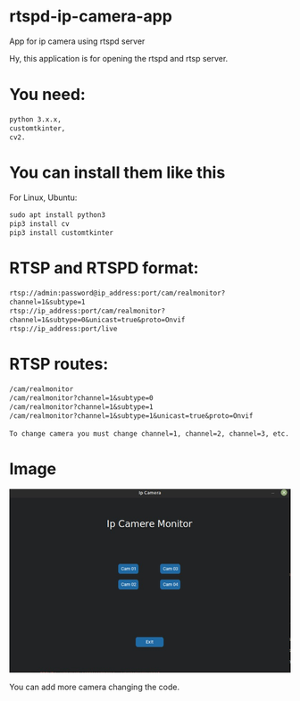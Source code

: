 # rtspd-ip-camera-app
App for ip camera using rtspd server


Hy, this application is for opening the rtspd and rtsp server.


# You need:
```
python 3.x.x,
customtkinter,
cv2.
```

# You can install them like this
For Linux, Ubuntu:
```
sudo apt install python3
pip3 install cv
pip3 install customtkinter
```
# RTSP and RTSPD format:
```
rtsp://admin:password@ip_address:port/cam/realmonitor?channel=1&subtype=1
rtsp://ip_address:port/cam/realmonitor?channel=1&subtype=0&unicast=true&proto=Onvif
rtsp://ip_address:port/live
```

# RTSP routes:
```
/cam/realmonitor
/cam/realmonitor?channel=1&subtype=0
/cam/realmonitor?channel=1&subtype=1
/cam/realmonitor?channel=1&subtype=1&unicast=true&proto=Onvif

To change camera you must change channel=1, channel=2, channel=3, etc.
```
# Image

![Image](https://github.com/CrisUlim/rtspd-ip-camera-app/blob/main/Screenshot%20from%202022-08-08%2001-57-58.jpg)

You can add more camera changing the code.
